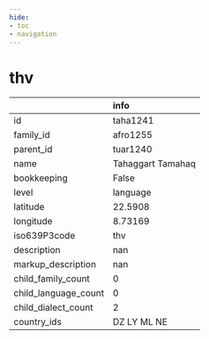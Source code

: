 ```yaml
---
hide:
- toc
- navigation
---
```

# thv
|                      | info              |
|:---------------------|:------------------|
| id                   | taha1241          |
| family_id            | afro1255          |
| parent_id            | tuar1240          |
| name                 | Tahaggart Tamahaq |
| bookkeeping          | False             |
| level                | language          |
| latitude             | 22.5908           |
| longitude            | 8.73169           |
| iso639P3code         | thv               |
| description          | nan               |
| markup_description   | nan               |
| child_family_count   | 0                 |
| child_language_count | 0                 |
| child_dialect_count  | 2                 |
| country_ids          | DZ LY ML NE       |